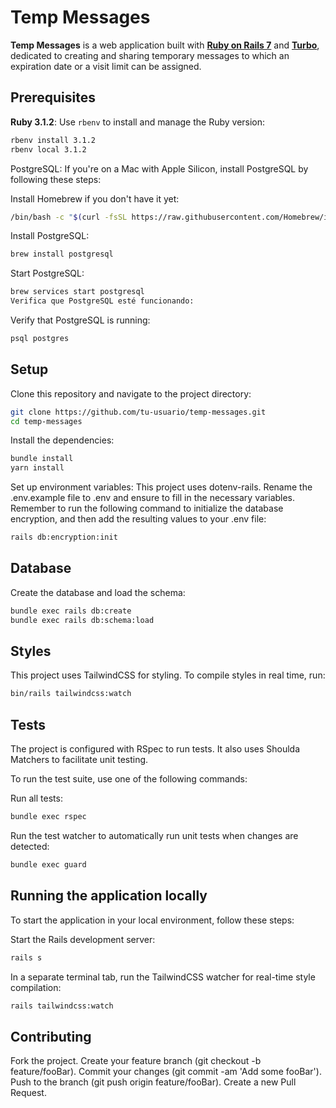 # Temp Messages
**Temp Messages** is a web application built with [**Ruby on Rails 7**](https://guides.rubyonrails.org/) and [**Turbo**](https://turbo.hotwired.dev/), dedicated to creating and sharing temporary messages to which an expiration date or a visit limit can be assigned.

## Prerequisites
**Ruby 3.1.2**: Use `rbenv` to install and manage the Ruby version:

```bash
rbenv install 3.1.2
rbenv local 3.1.2
```

PostgreSQL: If you're on a Mac with Apple Silicon, install PostgreSQL by following these steps:

Install Homebrew if you don't have it yet:
```bash
/bin/bash -c "$(curl -fsSL https://raw.githubusercontent.com/Homebrew/install/HEAD/install.sh)"
```

Install PostgreSQL:
```bash
brew install postgresql
```

Start PostgreSQL:
```bash
brew services start postgresql
Verifica que PostgreSQL esté funcionando:
```

Verify that PostgreSQL is running:
```bash
psql postgres
```

## Setup
Clone this repository and navigate to the project directory:
```bash
git clone https://github.com/tu-usuario/temp-messages.git
cd temp-messages
```

Install the dependencies:
```bash
bundle install
yarn install
```

Set up environment variables: This project uses dotenv-rails. Rename the .env.example file to .env and ensure to fill in the necessary variables. Remember to run the following command to initialize the database encryption, and then add the resulting values to your .env file:
```bash
rails db:encryption:init
```

## Database
Create the database and load the schema:
```bash
bundle exec rails db:create
bundle exec rails db:schema:load
```

## Styles
This project uses TailwindCSS for styling. To compile styles in real time, run:
```bash
bin/rails tailwindcss:watch
```

## Tests
The project is configured with RSpec to run tests. It also uses Shoulda Matchers to facilitate unit testing.

To run the test suite, use one of the following commands:

Run all tests:
```bash
bundle exec rspec
```

Run the test watcher to automatically run unit tests when changes are detected:
```bash
bundle exec guard
```

## Running the application locally
To start the application in your local environment, follow these steps:

Start the Rails development server:
```bash
rails s
```

In a separate terminal tab, run the TailwindCSS watcher for real-time style compilation:
```bash
rails tailwindcss:watch
```

## Contributing
Fork the project.
Create your feature branch (git checkout -b feature/fooBar).
Commit your changes (git commit -am 'Add some fooBar').
Push to the branch (git push origin feature/fooBar).
Create a new Pull Request.
